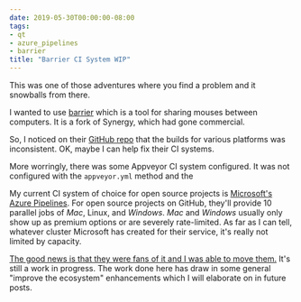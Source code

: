 ```yaml
---
date: 2019-05-30T00:00:00-08:00
tags:
- qt
- azure_pipelines
- barrier
title: "Barrier CI System WIP"
---
```


This was one of those adventures where you find a problem and it snowballs from there.

I wanted to use [barrier][barrier] which is a tool for sharing mouses between computers. It is a fork of Synergy, which had gone commercial.

So, I noticed on their [GitHub repo][barrier] that the builds for various platforms was inconsistent. OK, maybe I can help fix their CI systems. 

More worringly, there was some Appveyor CI system configured. It was not configured with the `appveyor.yml` method and the 

My current CI system of choice for open source projects is [Microsoft's Azure Pipelines][ap]. For open source projects on GitHub, they'll provide 10 parallel jobs of *Mac*, Linux, and *Windows*. *Mac* and *Windows* usually only show up as premium options or are severely rate-limited. As far as I can tell, whatever cluster Microsoft has created for their service, it's really not limited by capacity. 

[The good news is that they were fans of it and I was able to move them.][barrier_move_azp] It's still a work in progress. The work done here has draw in some general "improve the ecosystem" enhancements which I will elaborate on in future posts.

[barrier]: https://github.com/debauchee/barrier/
[ap]: https://azure.microsoft.com/en-us/services/devops/pipelines/
[barrier_move_azp]: https://github.com/debauchee/barrier/issues/293